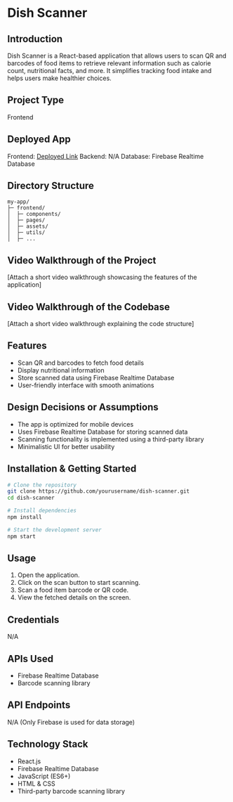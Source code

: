 # Dish Scanner

## Introduction
Dish Scanner is a React-based application that allows users to scan QR and barcodes of food items to retrieve relevant information such as calorie count, nutritional facts, and more. It simplifies tracking food intake and helps users make healthier choices.

## Project Type
Frontend

## Deployed App
Frontend: [Deployed Link](https://cool-creponne-5792ec.netlify.app/)
Backend: N/A
Database: Firebase Realtime Database

## Directory Structure
```
my-app/
├─ frontend/
│  ├─ components/
│  ├─ pages/
│  ├─ assets/
│  ├─ utils/
│  ├─ ...
```

## Video Walkthrough of the Project
[Attach a short video walkthrough showcasing the features of the application]

## Video Walkthrough of the Codebase
[Attach a short video walkthrough explaining the code structure]

## Features
- Scan QR and barcodes to fetch food details
- Display nutritional information
- Store scanned data using Firebase Realtime Database
- User-friendly interface with smooth animations

## Design Decisions or Assumptions
- The app is optimized for mobile devices
- Uses Firebase Realtime Database for storing scanned data
- Scanning functionality is implemented using a third-party library
- Minimalistic UI for better usability

## Installation & Getting Started
```bash
# Clone the repository
git clone https://github.com/yourusername/dish-scanner.git
cd dish-scanner

# Install dependencies
npm install

# Start the development server
npm start
```

## Usage
1. Open the application.
2. Click on the scan button to start scanning.
3. Scan a food item barcode or QR code.
4. View the fetched details on the screen.

## Credentials
N/A

## APIs Used
- Firebase Realtime Database
- Barcode scanning library

## API Endpoints
N/A (Only Firebase is used for data storage)

## Technology Stack
- React.js
- Firebase Realtime Database
- JavaScript (ES6+)
- HTML & CSS
- Third-party barcode scanning library

